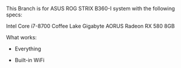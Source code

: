 This Branch is for ASUS ROG STRIX B360-I system with the following specs:


Intel Core i7-8700 Coffee Lake
Gigabyte AORUS Radeon RX 580 8GB

What works:

+ Everything
- Built-in WiFi
